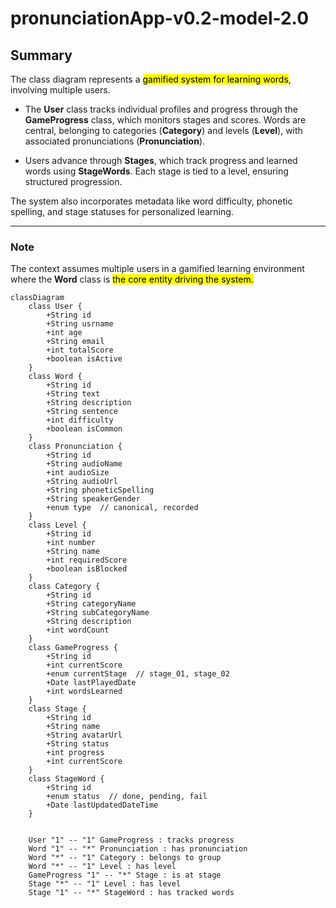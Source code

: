 # pronunciationApp-v0.2-model-2.0

## Summary

The class diagram represents a <mark>gamified system for learning words</mark>, involving multiple users.

- The **User** class tracks individual profiles and progress through the **GameProgress** class, which monitors stages and scores. Words are central, belonging to categories (**Category**) and levels (**Level**), with associated pronunciations (**Pronunciation**).

- Users advance through **Stages**, which track progress and learned words using **StageWords**. Each stage is tied to a level, ensuring structured progression.

The system also incorporates metadata like word difficulty, phonetic spelling, and stage statuses for personalized learning.

---

### Note

The context assumes multiple users in a gamified learning environment where the **Word** class is <mark>the core entity driving the system.</mark>

```mermaid
classDiagram
    class User {
        +String id
        +String usrname
        +int age
        +String email
        +int totalScore
        +boolean isActive
    }
    class Word {
        +String id
        +String text
        +String description
        +String sentence
        +int difficulty
        +boolean isCommon
    }
    class Pronunciation {
        +String id
        +String audioName
        +int audioSize
        +String audioUrl
        +String phoneticSpelling
        +String speakerGender
        +enum type  // canonical, recorded 
    }
    class Level {
        +String id
        +int number
        +String name
        +int requiredScore
        +boolean isBlocked
    }
    class Category {
        +String id
        +String categoryName
        +String subCategoryName
        +String description
        +int wordCount
    }
    class GameProgress {
        +String id
        +int currentScore
        +enum currentStage  // stage_01, stage_02 
        +Date lastPlayedDate
        +int wordsLearned
    }
    class Stage {
        +String id
        +String name
        +String avatarUrl
        +String status
        +int progress
        +int currentScore
    }
    class StageWord {
        +String id
        +enum status  // done, pending, fail 
        +Date lastUpdatedDateTime
    }


    User "1" -- "1" GameProgress : tracks progress
    Word "1" -- "*" Pronunciation : has pronunciation
    Word "*" -- "1" Category : belongs to group
    Word "*" -- "1" Level : has level
    GameProgress "1" -- "*" Stage : is at stage
    Stage "*" -- "1" Level : has level
    Stage "1" -- "*" StageWord : has tracked words
```
